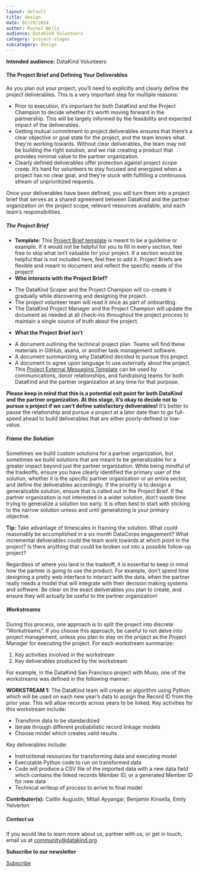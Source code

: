 ```yaml
---
layout: default
title: design
date: 02/29/2024
author: Rachel Wells
audience: DataKind Volunteers
category: project-stages
subcategory: design
---
```





**Intended audience:**
DataKind Volunteers






#### The Project Brief and Defining Your Deliverables


As you plan out your project, you’ll need to explicitly and clearly define the project deliverables. This is a very important step for multiple reasons:


* Prior to execution, it’s important for both DataKind and the Project Champion to decide whether it’s worth moving forward in the partnership. This will be largely informed by the feasibility and expected impact of the deliverables.
* Getting mutual commitment to project deliverables ensures that there’s a clear objective or goal state for the project, and the team knows what they’re working towards. Without clear deliverables, the team may not be building the right solution, and we risk creating a product that provides minimal value to the partner organization.
* Clearly defined deliverables offer protection against project scope creep. It’s hard for volunteers to stay focused and energized when a project has no clear goal, and they’re stuck with fulfilling a continuous stream of unprioritized requests.


Once your deliverables have been defined, you will turn them into a project brief that serves as a shared agreement between DataKind and the partner organization on the project scope, relevant resources available, and each team’s responsibilities. 


##### The Project Brief


* **Template:** This [Project Brief template](https://docs.google.com/document/d/1g4v5_TH8frH6utNoMa0-DY3J4H_ohMKvfszoEPYXaFk/edit?usp=sharing) is meant to be a guideline or example. If it would not be helpful for you to fill in every section, feel free to skip what isn’t valuable for your project. If a section would be helpful that is not included here, feel free to add it. Project Briefs are flexible and meant to document and reflect the specific needs of the project!
* **Who interacts with the Project Brief?**
+ The DataKind Scoper and the Project Champion will co\-create it gradually while discovering and designing the project.
+ The project volunteer team will read it once as part of onboarding.
+ The DataKind Project Manager and the Project Champion will update the document as needed at all check\-ins throughout the project process to maintain a single source of truth about the project.

* **What the Project Brief isn’t**
+ A document outlining the technical project plan. Teams will find these materials in GitHub, asana, or another task management software.
+ A document summarizing why DataKind decided to pursue this project.
+ A document to agree upon language to use externally about the project. This [Project External Messaging Template](https://docs.google.com/document/d/1zM4sdPBG_Hulwm34FOzUQllhSib2OlEOtoieUU5naC4/edit#) can be used by communications, donor relationships, and fundraising teams for both DataKind and the partner organization at any time for that purpose.


**Please keep in mind that this is a potential exit point for both DataKind and the partner organization. At this stage, it’s okay to decide not to pursue a project if we can’t define satisfactory deliverables!** It’s better to pause the relationship and pursue a project at a later date than to go full\-speed ahead to build deliverables that are either poorly\-defined or low\-value. 


##### Frame the Solution


Sometimes we build custom solutions for a partner organization, but sometimes we build solutions that are meant to be generalizable for a greater impact beyond just the partner organization. While being mindful of the tradeoffs, ensure you have clearly identified the primary user of the solution, whether it is the specific partner organization or an entire sector, and define the deliverables accordingly. If the priority is to design a generalizable solution, ensure that is called out in the Project Brief. If the partner organization is not interested in a wider solution, don’t waste time trying to generalize a solution too early. It is often best to start with sticking to the narrow solution unless and until generalizing is your primary objective.


**Tip:** Take advantage of timescales in framing the solution. What could reasonably be accomplished in a six month DataCorps engagement? What incremental deliverables could the team work towards at which point in the project? Is there anything that could be broken out into a possible follow\-up project? 


Regardless of where you land in the tradeoff, it is essential to keep in mind how the partner is going to use the product. For example, don’t spend time designing a pretty web interface to interact with the data, when the partner really needs a model that will integrate with their decision making systems and software. Be clear on the exact deliverables you plan to create, and ensure they will actually be useful to the partner organization!


##### Workstreams


During this process, one approach is to split the project into discrete “Workstreams”. If you choose this approach, be careful to not delve into project management, unless you plan to stay on the project as the Project Manager for executing the project. For each workstream summarize:


1. Key activities involved in the workstream
2. Key deliverables produced by the workstream


For example, in the DataKind San Francisco project with Muso, one of the workstreams was defined in the following manner:



**WORKSTREAM 1:** The DataKind team will create an algorithm using Python which will be used on each new year’s data to assign the Record ID from the prior year. This will allow records across years to be linked.
Key activities for this workstream include:


* Transform data to be standardized
* Iterate through different probabilistic record linkage models
* Choose model which creates valid results


Key deliverables include:


* Instructional resources for transforming data and executing model
* Executable Python code to run on transformed data
* Code will produce a CSV file of the imported data with a new data field which contains the linked records Member ID, or a generated Member ID for new data
* Technical writeup of process to arrive to final model






 **Contributer(s):** Caitlin Augustin, Mitali Ayyangar, Benjamin Kinsella, Emily Yelverton







##### Contact us


If you would like to learn more about us, partner with us, or get in touch, email us at community@datakind.org



 
**Subscribe to our newsletter**
  

[Subscribe](https://www.datakind.org/subscribe/)



